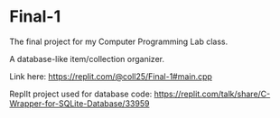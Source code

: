 # Final-1

The final project for my Computer Programming Lab class.

A database-like item/collection organizer.

Link here:
https://replit.com/@coll25/Final-1#main.cpp

ReplIt project used for database code:
https://replit.com/talk/share/C-Wrapper-for-SQLite-Database/33959
